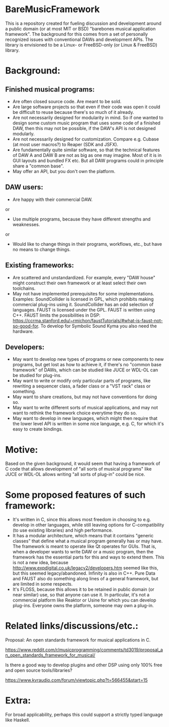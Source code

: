 # BareMusicFramework

This is a repository created for fueling discussion and development around a public domain (or at most MIT or BSD) "barebones musical application framework". The background for this comes from a set of personally recognized issues with conventional DAWs and development APIs. The library is envisioned to be a Linux- or FreeBSD-only (or Linux & FreeBSD) library.

# Background:

## Finished musical programs:

* Are often closed source code. Are meant to be sold.
* Are large software projects so that even if their code was open it could be difficult to reuse because there's so much of it already.
* Are not necessarily designed for modularity in mind. So if one wanted to design some custom music program that uses some code of a finished DAW, then this may not be possible, if the DAW's API is not designed modularly.
* Are not necessarily designed for customization. Compare e.g. Cubase (at most user macros?) to Reaper (SDK and JSFX).
* Are fundamentally quite similar software, so that the technical features of DAW A and DAW B are not as big as one may imagine. Most of it is in GUI layouts and bundled FX etc. But all DAW programs could in principle share a "common base".
* May offer an API, but you don't own the platform.

## DAW users:

* Are happy with their commercial DAW.

or

* Use multiple programs, because they have different strengths and weaknesses.

or

* Would like to change things in their programs, workflows, etc., but have no means to change things.

## Existing frameworks:

* Are scattered and unstandardized. For example, every "DAW house" might construct their own framework or at least select their own toolchains.
* May not have implemented prerequisites for some implementations. Examples: SoundCollider is licensed in GPL, which prohibits making commercial plug-ins using it. SoundCollider has an odd selection of languages. FAUST is licensed under the GPL. FAUST is written using C++. FAUST limits the possibilities in DSP: https://ccrma.stanford.edu/~rmichon/faustTutorials/#what-is-faust-not-so-good-for. To develop for Symbolic Sound Kyma you also need the hardware.

## Developers:

* May want to develop new types of programs or new components to new programs, but get lost as how to achieve it, if there's no "common base framework" of DAWs, which can be studied like JUCE or WDL-OL can be studied for plug-ins.
* May want to write or modify only particular parts of programs, like rewriting a sequencer class, a fader class or a "VST rack" class or something.
* May want to share creations, but may not have conventions for doing so.
* May want to write different sorts of musical applications, and may not want to rethink the framework choice everytime they do so.
* May want to develop in new languages, which might then require that the lower level API is written in some nice language, e.g. C, for which it's easy to create bindings.

# Motive:

Based on the given background, it would seem that having a framework of C code that allows development of "all sorts of musical programs" like JUCE or WDL-OL allows writing "all sorts of plug-in" could be nice.

# Some proposed features of such framework:

* It's written in C, since this allows most freedom in choosing to e.g. develop in other languages, while still leaving options for C-compatibility (to use existing libraries) and high performance.
* It has a modular architecture, which means that it contains "generic classes" that define what a musical program generally has or may have. The framework is meant to operate like Qt operates for GUIs. That is, when a developer wants to write DAW or a music program, then the framework has the essential parts for this and ways to extend them. This is not a new idea, because http://www.expdigital.co.uk/legacy2/developers.htm seemed like this, but this seemed legacy/abandoned. Infinity is also in C++. Pure Data and FAUST also do something along lines of a general framework, but are limited in some respects.
* It's FLOSS, because this allows it to be retained in public domain (or near similar) use, so that anyone can use it. In particular, it's not a commercial platform like Reaktor or Usine for which you can develop plug-ins. Everyone owns the platform, someone may own a plug-in.

# Related links/discussions/etc.:

Proposal: An open standards framework for musical applications in C.

https://www.reddit.com/r/musicprogramming/comments/td3019/proposal_an_open_standards_framework_for_musical/

Is there a good way to develop plugins and other DSP using only 100% free and open source tools/libraries?

https://www.kvraudio.com/forum/viewtopic.php?t=566455&start=15

# Extra:

For broad applicability, perhaps this could support a strictly typed language like Haskell.
